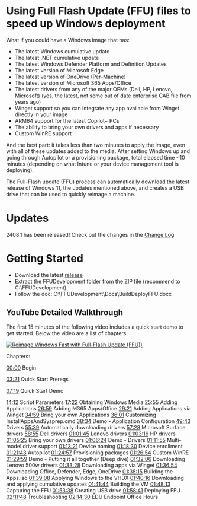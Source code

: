# Using Full Flash Update (FFU) files to speed up Windows deployment

What if you could have a Windows image that has:

- The latest Windows cumulative update
- The latest .NET cumulative update
- The latest Windows Defender Platform and Definition Updates
- The latest version of Microsoft Edge
- The latest version of OneDrive (Per-Machine)
- The latest version of Microsoft 365 Apps/Office
- The latest drivers from any of the major OEMs (Dell, HP, Lenovo, Microsoft) (yes, the latest, not some out of date enterprise CAB file from years ago)
- Winget support so you can integrate any app available from Winget directly in your image
- ARM64 support for the latest Copilot+ PCs
- The ability to bring your own drivers and apps if necessary
- Custom WinRE support

And the best part: it takes less than two minutes to apply the image, even with all of these updates added to the media. After setting Windows up and going through Autopilot or a provisioning package, total elapsed time ~10 minutes (depending on what Intune or your device management tool is deploying).

The Full-Flash update (FFU) process can automatically download the latest release of Windows 11, the updates mentioned above, and creates a USB drive that can be used to quickly reimage a machine.

# Updates

2408.1 has been released! Check out the changes in the [Change Log](ChangeLog.md)

# Getting Started

- Download the latest [release](https://github.com/rbalsleyMSFT/FFU/releases)
- Extract the FFUDevelopment folder from the ZIP file (recommend to C:\FFUDevelopment)
- Follow the doc: C:\FFUDevelopment\Docs\BuildDeployFFU.docx

## YouTube Detailed Walkthrough

The first 15 minutes of the following video includes a quick start demo to get started. Below the video are a list of chapters

[![Reimage Windows Fast with Full-Flash Update (FFU))](https://img.youtube.com/vi/rqXRbgeeKSQ/maxresdefault.jpg)](https://www.youtube.com/watch?v=rqXRbgeeKSQ "Reimage Windows Fast with Full-Flash Update (FFU))")

Chapters:

[00:00](https://www.youtube.com/watch?v=rqXRbgeeKSQ&t=0s) Begin

[03:21](https://www.youtube.com/watch?v=rqXRbgeeKSQ&t=201s) Quick Start Prereqs 

[07:19](https://www.youtube.com/watch?v=rqXRbgeeKSQ&t=439s) Quick Start Demo 

[14:12](https://www.youtube.com/watch?v=rqXRbgeeKSQ&t=852s) Script Parameters 
[17:22](https://www.youtube.com/watch?v=rqXRbgeeKSQ&t=1042s) Obtaining Windows Media 
[25:55](https://www.youtube.com/watch?v=rqXRbgeeKSQ&t=1555s) Adding Applications
[26:59](https://www.youtube.com/watch?v=rqXRbgeeKSQ&t=1619s) Adding M365 Apps/Office
[29:21](https://www.youtube.com/watch?v=rqXRbgeeKSQ&t=1761s) Adding Applications via Winget
[34:59](https://www.youtube.com/watch?v=rqXRbgeeKSQ&t=2099s) Bring your own Applications
[36:01](https://www.youtube.com/watch?v=rqXRbgeeKSQ&t=2161s) Customizing InstallAppsAndSysprep.cmd
[38:34](https://www.youtube.com/watch?v=rqXRbgeeKSQ&t=2314s) Demo - Application Configuration
[49:43](https://www.youtube.com/watch?v=rqXRbgeeKSQ&t=2983s) Drivers
[55:39](https://www.youtube.com/watch?v=rqXRbgeeKSQ&t=3339s) Automatically downloading drivers
[57:28](https://www.youtube.com/watch?v=rqXRbgeeKSQ&t=3448s) Microsoft Surface drivers
[58:55](https://www.youtube.com/watch?v=rqXRbgeeKSQ&t=3535s) Dell drivers
[01:01:45](https://www.youtube.com/watch?v=rqXRbgeeKSQ&t=3705s) Lenovo drivers
[01:03:16](https://www.youtube.com/watch?v=rqXRbgeeKSQ&t=3796s) HP drivers
[01:05:25](https://www.youtube.com/watch?v=rqXRbgeeKSQ&t=3925s) Bring your own drivers
[01:06:24](https://www.youtube.com/watch?v=rqXRbgeeKSQ&t=3984s) Demo - Drivers
[01:11:55](https://www.youtube.com/watch?v=rqXRbgeeKSQ&t=4315s) Multi-model driver support
[01:13:21](https://www.youtube.com/watch?v=rqXRbgeeKSQ&t=4401s) Device naming
[01:18:30](https://www.youtube.com/watch?v=rqXRbgeeKSQ&t=4710s) Device enrollment
[01:21:43](https://www.youtube.com/watch?v=rqXRbgeeKSQ&t=4903s) Autopilot
[01:24:57](https://www.youtube.com/watch?v=rqXRbgeeKSQ&t=5097s) Provisioning packages
[01:26:54](https://www.youtube.com/watch?v=rqXRbgeeKSQ&t=5214s) Custom WinRE
[01:29:59](https://www.youtube.com/watch?v=rqXRbgeeKSQ&t=5399s) Demo - Putting it all together (Deep dive)
[01:32:06](https://www.youtube.com/watch?v=rqXRbgeeKSQ&t=5526s) Downloading Lenovo 500w drivers
[01:33:28](https://www.youtube.com/watch?v=rqXRbgeeKSQ&t=5608s) Downloading apps via Winget
[01:36:54](https://www.youtube.com/watch?v=rqXRbgeeKSQ&t=5814s) Downloading Office, Defender, Edge, OneDrive
[01:38:15](https://www.youtube.com/watch?v=rqXRbgeeKSQ&t=5895s) Building the Apps.iso
[01:39:08](https://www.youtube.com/watch?v=rqXRbgeeKSQ&t=5948s) Applying Windows to the VHDX
[01:40:16](https://www.youtube.com/watch?v=rqXRbgeeKSQ&t=6016s) Downloading and applying cumulative updates
[01:41:44](https://www.youtube.com/watch?v=rqXRbgeeKSQ&t=6104s) Building the VM
[01:48:13](https://www.youtube.com/watch?v=rqXRbgeeKSQ&t=6493s) Capturing the FFU
[01:53:38](https://www.youtube.com/watch?v=rqXRbgeeKSQ&t=6818s) Creating USB drive
[01:58:41](https://www.youtube.com/watch?v=rqXRbgeeKSQ&t=7121s) Deploying FFU
[02:11:48](https://www.youtube.com/watch?v=rqXRbgeeKSQ&t=7908s) Troubleshooting
[02:14:30](https://www.youtube.com/watch?v=rqXRbgeeKSQ&t=8070s) EDU Endpoint Office Hours
